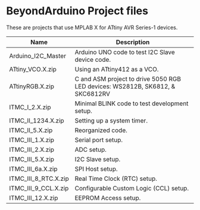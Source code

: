 BeyondArduino Project files
==================

These are projects that use MPLAB X for ATtiny AVR Series-1 devices.  

|        Name         | Description                                                |
|---------------------|------------------------------------------------------------|
| Arduino_I2C_Master | Arduino UNO code to test I2C Slave device code.|   
| ATtiny_VCO.X.zip | Using an ATtiny412 as a VCO.|   
| ATtinyRGB.X.zip | C and ASM project to drive 5050 RGB LED devices: WS2812B, SK6812, & SKC6812RV|   
| ITMC_I_2.X.zip | Minimal BLINK code to test development setup.|   
| ITMC_II_1234.X.zip | Setting up a system timer.|   
| ITMC_II_5.X.zip | Reorganized code.|   
| ITMC_III_1.X.zip | Serial port setup.|   
| ITMC_III_2.X.zip | ADC setup.|   
| ITMC_III_5.X.zip | I2C Slave setup.|   
| ITMC_III_6a.X.zip | SPI Host setup.|   
| ITMC_III_8_RTC.X.zip | Real Time Clock (RTC) setup.|   
| ITMC_III_9_CCL.X.zip | Configurable Custom Logic (CCL) setup.|   
| ITMC_III_12.X.zip | EEPROM Access setup.|   
